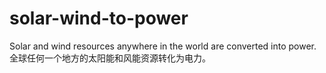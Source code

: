 # solar-wind-to-power
Solar and wind resources anywhere in the world are converted into power.全球任何一个地方的太阳能和风能资源转化为电力。
